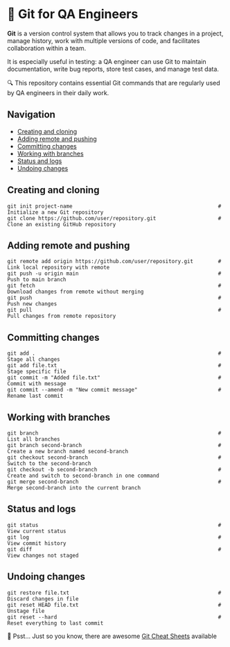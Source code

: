 # 📌 Git for QA Engineers

**Git** is a version control system that allows you to track changes in a project, manage history, work with multiple versions of code, and facilitates collaboration within a team.

It is especially useful in testing: a QA engineer can use Git to maintain documentation, write bug reports, store test cases, and manage test data.

🔍 This repository contains essential Git commands that are regularly used by QA engineers in their daily work.


## Navigation

- [Creating and cloning](#Creating-and-cloning)
- [Adding remote and pushing](#Adding-remote-and-pushing)
- [Committing changes](#Committing-changes)
- [Working with branches](#Working-with-branches)
- [Status and logs](#Status-and-logs)
- [Undoing changes](#Undoing-changes)

## Creating and cloning
```git
git init project-name                                               # Initialize a new Git repository
git clone https://github.com/user/repository.git                    # Clone an existing GitHub repository
```

## Adding remote and pushing
```git
git remote add origin https://github.com/user/repository.git        # Link local repository with remote
git push -u origin main                                             # Push to main branch
git fetch                                                           # Download changes from remote without merging
git push                                                            # Push new changes
git pull                                                            # Pull changes from remote repository
```
## Committing changes
```git
git add .                                                           # Stage all changes
git add file.txt                                                    # Stage specific file
git commit -m "Added file.txt"                                      # Commit with message
git commit --amend -m "New commit message"                          # Rename last commit
```

## Working with branches
```git
git branch                                                          # List all branches
git branch second-branch                                            # Create a new branch named second-branch
git checkout second-branch                                          # Switch to the second-branch
git checkout -b second-branch                                       # Create and switch to second-branch in one command
git merge second-branch                                             # Merge second-branch into the current branch
```

## Status and logs
```git
git status                                                          # View current status
git log                                                             # View commit history
git diff                                                            # View changes not staged
```

## Undoing changes
```git
git restore file.txt                                                # Discard changes in file
git reset HEAD file.txt                                             # Unstage file
git reset --hard                                                    # Reset everything to last commit
```
👀 Psst… Just so you know, there are awesome [Git Cheat Sheets](https://education.github.com/git-cheat-sheet-education.pdf) available
